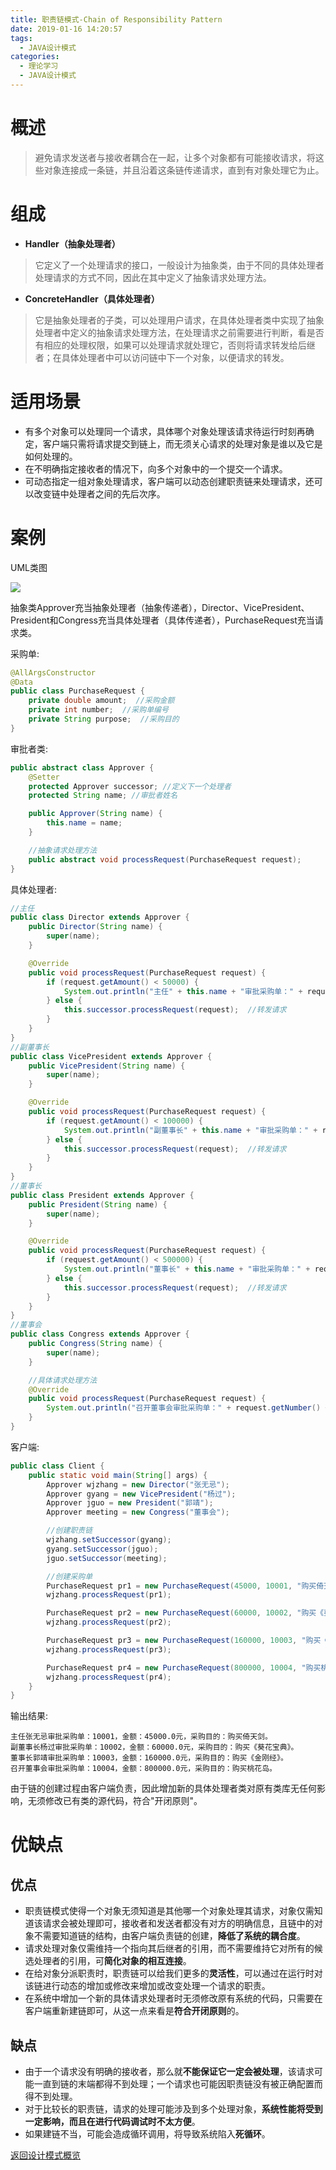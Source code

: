 ```yaml
---
title: 职责链模式-Chain of Responsibility Pattern
date: 2019-01-16 14:20:57
tags:
  - JAVA设计模式
categories: 
  - 理论学习
  - JAVA设计模式
---
```


# 概述
> 避免请求发送者与接收者耦合在一起，让多个对象都有可能接收请求，将这些对象连接成一条链，并且沿着这条链传递请求，直到有对象处理它为止。<!-- more -->

# 组成

- **Handler（抽象处理者）**
> 它定义了一个处理请求的接口，一般设计为抽象类，由于不同的具体处理者处理请求的方式不同，因此在其中定义了抽象请求处理方法。
- **ConcreteHandler（具体处理者）**
> 它是抽象处理者的子类，可以处理用户请求，在具体处理者类中实现了抽象处理者中定义的抽象请求处理方法，在处理请求之前需要进行判断，看是否有相应的处理权限，如果可以处理请求就处理它，否则将请求转发给后继者；在具体处理者中可以访问链中下一个对象，以便请求的转发。

# 适用场景

- 有多个对象可以处理同一个请求，具体哪个对象处理该请求待运行时刻再确定，客户端只需将请求提交到链上，而无须关心请求的处理对象是谁以及它是如何处理的。
- 在不明确指定接收者的情况下，向多个对象中的一个提交一个请求。
- 可动态指定一组对象处理请求，客户端可以动态创建职责链来处理请求，还可以改变链中处理者之间的先后次序。

# 案例

UML类图

![](https://i.imgur.com/jFyqrYW.png)

抽象类Approver充当抽象处理者（抽象传递者），Director、VicePresident、President和Congress充当具体处理者（具体传递者），PurchaseRequest充当请求类。

采购单:

```java
@AllArgsConstructor
@Data
public class PurchaseRequest {
    private double amount;  //采购金额
    private int number;  //采购单编号
    private String purpose;  //采购目的
}
```

审批者类:

```java
public abstract class Approver {
    @Setter
    protected Approver successor; //定义下一个处理者
    protected String name; //审批者姓名

    public Approver(String name) {
        this.name = name;
    }

    //抽象请求处理方法
    public abstract void processRequest(PurchaseRequest request);
}
```

具体处理者:

```java
//主任
public class Director extends Approver {
    public Director(String name) {
        super(name);
    }

    @Override
    public void processRequest(PurchaseRequest request) {
        if (request.getAmount() < 50000) {
            System.out.println("主任" + this.name + "审批采购单：" + request.getNumber() + "，金额：" + request.getAmount() + "元，采购目的：" + request.getPurpose() + "。");  //处理请求
        } else {
            this.successor.processRequest(request);  //转发请求
        }
    }
}
//副董事长
public class VicePresident extends Approver {
    public VicePresident(String name) {
        super(name);
    }

    @Override
    public void processRequest(PurchaseRequest request) {
        if (request.getAmount() < 100000) {
            System.out.println("副董事长" + this.name + "审批采购单：" + request.getNumber() + "，金额：" + request.getAmount() + "元，采购目的：" + request.getPurpose() + "。");  //处理请求
        } else {
            this.successor.processRequest(request);  //转发请求
        }
    }
}
//董事长
public class President extends Approver {
    public President(String name) {
        super(name);
    }

    @Override
    public void processRequest(PurchaseRequest request) {
        if (request.getAmount() < 500000) {
            System.out.println("董事长" + this.name + "审批采购单：" + request.getNumber() + "，金额：" + request.getAmount() + "元，采购目的：" + request.getPurpose() + "。");  //处理请求
        } else {
            this.successor.processRequest(request);  //转发请求
        }
    }
}
//董事会
public class Congress extends Approver {
    public Congress(String name) {
        super(name);
    }

    //具体请求处理方法
    @Override
    public void processRequest(PurchaseRequest request) {
        System.out.println("召开董事会审批采购单：" + request.getNumber() + "，金额：" + request.getAmount() + "元，采购目的：" + request.getPurpose() + "。");        //处理请求
    }
}
```

客户端:

```java
public class Client {
    public static void main(String[] args) {
        Approver wjzhang = new Director("张无忌");
        Approver gyang = new VicePresident("杨过");
        Approver jguo = new President("郭靖");
        Approver meeting = new Congress("董事会");

        //创建职责链
        wjzhang.setSuccessor(gyang);
        gyang.setSuccessor(jguo);
        jguo.setSuccessor(meeting);

        //创建采购单
        PurchaseRequest pr1 = new PurchaseRequest(45000, 10001, "购买倚天剑");
        wjzhang.processRequest(pr1);

        PurchaseRequest pr2 = new PurchaseRequest(60000, 10002, "购买《葵花宝典》");
        wjzhang.processRequest(pr2);

        PurchaseRequest pr3 = new PurchaseRequest(160000, 10003, "购买《金刚经》");
        wjzhang.processRequest(pr3);

        PurchaseRequest pr4 = new PurchaseRequest(800000, 10004, "购买桃花岛");
        wjzhang.processRequest(pr4);
    }
}
```

输出结果:

```
主任张无忌审批采购单：10001，金额：45000.0元，采购目的：购买倚天剑。
副董事长杨过审批采购单：10002，金额：60000.0元，采购目的：购买《葵花宝典》。
董事长郭靖审批采购单：10003，金额：160000.0元，采购目的：购买《金刚经》。
召开董事会审批采购单：10004，金额：800000.0元，采购目的：购买桃花岛。
```

由于链的创建过程由客户端负责，因此增加新的具体处理者类对原有类库无任何影响，无须修改已有类的源代码，符合"开闭原则"。

# 优缺点

## 优点

- 职责链模式使得一个对象无须知道是其他哪一个对象处理其请求，对象仅需知道该请求会被处理即可，接收者和发送者都没有对方的明确信息，且链中的对象不需要知道链的结构，由客户端负责链的创建，**降低了系统的耦合度**。
- 请求处理对象仅需维持一个指向其后继者的引用，而不需要维持它对所有的候选处理者的引用，可**简化对象的相互连接**。
- 在给对象分派职责时，职责链可以给我们更多的**灵活性**，可以通过在运行时对该链进行动态的增加或修改来增加或改变处理一个请求的职责。
- 在系统中增加一个新的具体请求处理者时无须修改原有系统的代码，只需要在客户端重新建链即可，从这一点来看是**符合开闭原则**的。

## 缺点
- 由于一个请求没有明确的接收者，那么就**不能保证它一定会被处理**，该请求可能一直到链的末端都得不到处理；一个请求也可能因职责链没有被正确配置而得不到处理。
- 对于比较长的职责链，请求的处理可能涉及到多个处理对象，**系统性能将受到一定影响，而且在进行代码调试时不太方便**。
- 如果建链不当，可能会造成循环调用，将导致系统陷入**死循环**。

[返回设计模式概览](#理论学习/JAVA设计模式/设计模式概览)